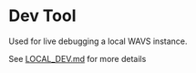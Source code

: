 # Dev Tool

Used for live debugging a local WAVS instance.

See [LOCAL_DEV.md](../../docs/LOCAL_DEV.md) for more details
